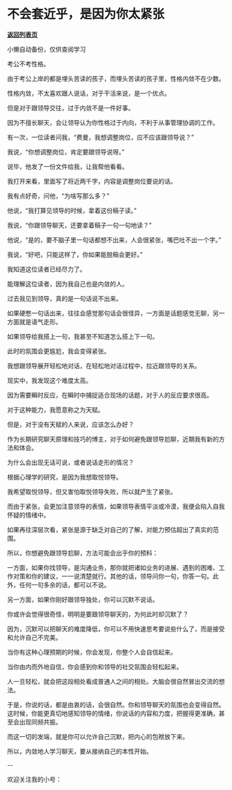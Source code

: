 # 不会套近乎，是因为你太紧张

[**返回列表页**](/gzh/费曼的小茶馆)

小懒自动备份，仅供查阅学习

考公不考性格。

由于考公上岸的都是埋头苦读的孩子，而埋头苦读的孩子里，性格内敛不在少数。

性格内敛，不太喜欢跟人说话，对于干活来说，是一个优点。

但是对于跟领导交往，过于内敛不是一件好事。

因为不擅长聊天，会让领导认为你性格过于内向，不利于从事管理协调的工作。

有一次，一位读者问我，“费曼，我想调整岗位，应不应该跟领导说？”

我说，“你想调整岗位，肯定要跟领导说呀。”

说毕，他发了一份文件给我，让我帮他看看。

我打开来看，里面写了将近两千字，内容是调整岗位要说的话。

我有点好奇，问他，“为啥写那么多？”  

他说，“我打算见领导的时候，拿着这份稿子读。”

我说，“你跟领导聊天，还要拿着稿子一句一句地读？”

他说，“是的，要不脑子里一句话都想不出来，人会很紧张，嘴巴吐不出一个字。”

我说，“好吧，只能这样了，你如果能脱稿会更好。”  

我知道这位读者已经尽力了。

能理解这位读者，因为我自己也是内敛的人。

过去我见到领导，真的是一句话说不出来。

如果硬憋一句话出来，往往会感觉那句话会很怪异，一方面是话题感觉无聊，另一方面就是语气走形。

如果领导给我搭上一句，我甚至不知道怎么搭上下一句。  

此时的氛围会更尴尬，我会变得紧张。

我想跟领导展开轻松地对话，在轻松地对话过程中，拉近跟领导的关系。  

现实中，我发现这个难度太高。  

因为需要瞬时反应，在瞬时中捕捉适合现场的话题，对于人的反应要求很高。

对于这种能力，我愿意称之为天赋。  

但是，对于没有天赋的人来说，应该怎么办好？

作为长期研究聊天原理和技巧的博主，对于如何避免跟领导尬聊，近期我有新的方法和体会。

为什么会出现无话可说，或者说话走形的情况？  

根据心理学的研究，是因为我想取悦领导。

我希望取悦领导，但又害怕取悦领导失败，所以就产生了紧张。

而由于紧张，会更加注意领导的表情，如果领导表情平淡或冷漠，我便会陷入自我怀疑的情绪中。

如果再往深层次看，紧张是源于缺乏对自己的了解，对能力预估超出了真实的范围。  

所以，你想避免跟领导尬聊，方法可能会出乎你的预料：

一方面，如果你找领导，是沟通业务，那你就把诸如业务的进展、遇到的困难、工作对策和你的建议，一一说清楚就行。其他的话，领导问你一句，你答一句。此外，任何一句多余的话，都可以不说。  

另一方面，如果你刚好跟领导独处，你可以沉默不说话。

你或许会觉得很奇怪，明明是要跟领导聊天的，为何此时却沉默了？  

因为，沉默可以把聊天的难度降低，你可以不用快速思考要说些什么了，而是接受和允许自己不完美。

当你有这种心理预期的时候，你会发现，你整个人会自信起来。

当你由内而外地自信，你会感到你和领导的社交氛围会轻松起来。

人一旦轻松，就会把这段相处看成普通人之间的相处。大脑会很自然冒出交流的想法。

于是，你说的话，都是由衷的话，会很自然。你和领导聊天的氛围也会变得自然。这时候，你能更真切地感知领导的情绪，你说话的内容和力度，把握得更准确，甚至会出现同频共振。

而这一切的发端，就是你可以允许自己沉默，把内心的包袱放下来。

所以，内敛地人学习聊天，要从接纳自己的本性开始。

\--

欢迎关注我的小号：

